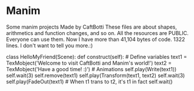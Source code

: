 # Manim
Some manim projects Made by CaftBotti
These files are about shapes, arithmetics and function changes, and so on.
All the resources are PUBLIC. Everyone can use them.
Now I have more than 41,104 bytes of code. 1322 lines.
I don't want to tell you more.:)

class HelloMyFriend(Scene):
    def construct(self):
        # Define variables
        text1 = TexMobject('Welcome to visit CaftBotti and Manim's world!')
        text2 = TexMobject('Have a good time! :)')
        # Animations
        self.play(Write(text1))
        self.wait(3)
        self.remove(text1)
        self.play(Transform(text1, text2)
        self.wait(3)
        self.play(FadeOut(text1)  # When t1 trans to t2, it's t1 in fact
        self.wait()
